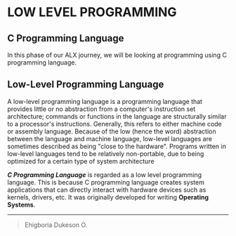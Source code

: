 # LOW LEVEL PROGRAMMING

## C Programming Language

In this phase of our ALX journey, we will be looking at programming using C programming language.

## Low-Level Programming Language

A low-level programming language is a programming language that provides little or no abstraction from a computer's instruction set architecture; commands or functions in the language are structurally similar to a processor's instructions. Generally, this refers to either machine code or assembly language. Because of the low (hence the word) abstraction between the language and machine language, low-level languages are sometimes described as being "close to the hardware". Programs written in low-level languages tend to be relatively non-portable, due to being optimized for a certain type of system architecture

**_C Programming Language_** is regarded as a low level programming language. This is because C programming language creates system applications that can directly interact with hardware devices such as kernels, drivers, etc. It was originally developed for writing **Operating Systems**.

---

> Ehigboria Dukeson O.
